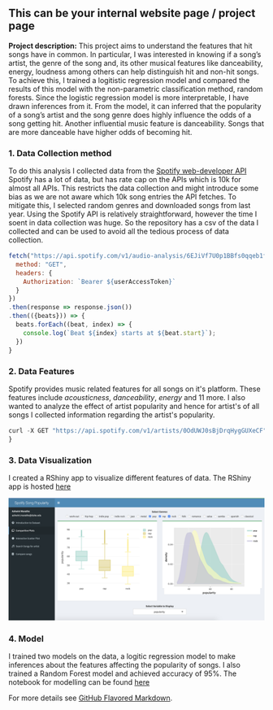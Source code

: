 ## This can be your internal website page / project page

**Project description:** This project aims to understand the features that hit songs have in common. In particular, I was interested in knowing if a song’s artist, the genre of the song and, its other musical features like danceability, energy, loudness among others can help distinguish hit and non-hit songs. To achieve this, I trained a logitistic regression model and compared the results of this model with the non-parametric classification method, random forests. Since the logistic regression model is more interpretable, I have drawn inferences from it. From the model, it can inferred that the popularity of a song’s artist and the song genre does highly influence the odds of a song getting hit. Another influential music feature is danceability. Songs that are more danceable have higher odds of becoming hit.

### 1. Data Collection method

To do this analysis I collected data from the [Spotify web-developer API](https://developer.spotify.com/) Spotify has a lot of data, but has rate cap on the APIs which is 10k for almost all APIs. This restricts the data collection and might introduce some bias as we are not aware which 10k song entries the API fetches. To mitigate this, I selected random genres and downloaded songs from last year. Using the Spotify API is relatively straightforward, however the time I soent in data collection was huge. So the repository has a csv of the data I collected and can be used to avoid all the tedious process of data collection.

```javascript
fetch("https://api.spotify.com/v1/audio-analysis/6EJiVf7U0p1BBfs0qqeb1f", {
  method: "GET",
  headers: {
    Authorization: `Bearer ${userAccessToken}`     
  }
})
.then(response => response.json())
.then(({beats})) => {
  beats.forEach((beat, index) => {
    console.log(`Beat ${index} starts at ${beat.start}`);
  })
}
```

### 2. Data Features

Spotify provides music related features for all songs on it's platform. These features include *acousticness*, *danceability*, *energy* and 11 more. I also wanted to analyze the effect of artist popularity and hence for artist's of all songs I collected information regarding the artist's popularity.

```javascript
curl -X GET "https://api.spotify.com/v1/artists/0OdUWJ0sBjDrqHygGUXeCF" -H "Authorization: Bearer {your access token}"
}
```

### 3. Data Visualization

I created a RShiny app to visualize different features of data. The RShiny app is hosted [here](https://ashwinimarathe.shinyapps.io/musicvisualization/)

<img src="images/rshiny.png?raw=true"/>

### 4. Model

I trained two models on the data, a logitic regression model to make inferences about the features affecting the popularity of songs. I also trained a Random Forest model and achieved accuracy of 95%. The notebook for modelling can be found [here](https://github.com/ashwinimarathe/Spotify-Song-Popularity-Prediction)

For more details see [GitHub Flavored Markdown](https://guides.github.com/features/mastering-markdown/).
